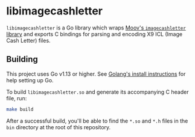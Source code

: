 # libimagecashletter

`libimagecashletter` is a Go library which wraps [Moov's `imagecashletter`
library](https://github.com/moov-io/imagecashletter) and exports C bindings
for parsing and encoding X9 ICL (Image Cash Letter) files.

## Building

This project uses Go v1.13 or higher. See [Golang's install
instructions](https://golang.org/doc/install) for help setting up Go.

To build `libimagecashletter.so` and generate its accompanying C header file,
run:

```sh
make build
```

After a successful build, you'll be able to find the `*.so` and `*.h` files in
the `bin` directory at the root of this repository.
